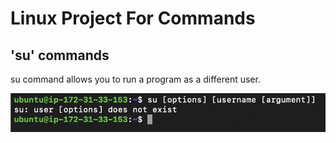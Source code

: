 # Linux Project For Commands

## 'su' commands

su command allows you to run a program as a different user.

![Alt text](<Images/Screenshot 2023-12-26 at 18.29.05.png>)